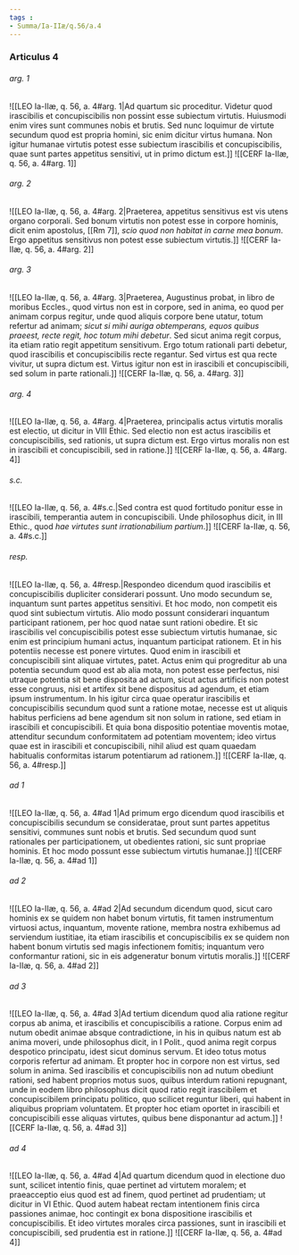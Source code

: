 ```yaml
---
tags : 
- Summa/Ia-IIæ/q.56/a.4
---
```


### Articulus 4

###### arg. 1
![[LEO Ia-IIæ, q. 56, a. 4#arg. 1|Ad quartum sic proceditur. Videtur quod irascibilis et concupiscibilis non possint esse subiectum virtutis. Huiusmodi enim vires sunt communes nobis et brutis. Sed nunc loquimur de virtute secundum quod est propria homini, sic enim dicitur virtus humana. Non igitur humanae virtutis potest esse subiectum irascibilis et concupiscibilis, quae sunt partes appetitus sensitivi, ut in primo dictum est.]]
![[CERF Ia-IIæ, q. 56, a. 4#arg. 1]]

###### arg. 2
![[LEO Ia-IIæ, q. 56, a. 4#arg. 2|Praeterea, appetitus sensitivus est vis utens organo corporali. Sed bonum virtutis non potest esse in corpore hominis, dicit enim apostolus, [[Rm 7]], *scio quod non habitat in carne mea bonum*. Ergo appetitus sensitivus non potest esse subiectum virtutis.]]
![[CERF Ia-IIæ, q. 56, a. 4#arg. 2]]

###### arg. 3
![[LEO Ia-IIæ, q. 56, a. 4#arg. 3|Praeterea, Augustinus probat, in libro de moribus Eccles., quod virtus non est in corpore, sed in anima, eo quod per animam corpus regitur, unde quod aliquis corpore bene utatur, totum refertur ad animam; *sicut si mihi auriga obtemperans, equos quibus praeest, recte regit, hoc totum mihi debetur*. Sed sicut anima regit corpus, ita etiam ratio regit appetitum sensitivum. Ergo totum rationali parti debetur, quod irascibilis et concupiscibilis recte regantur. Sed virtus est qua recte vivitur, ut supra dictum est. Virtus igitur non est in irascibili et concupiscibili, sed solum in parte rationali.]]
![[CERF Ia-IIæ, q. 56, a. 4#arg. 3]]

###### arg. 4
![[LEO Ia-IIæ, q. 56, a. 4#arg. 4|Praeterea, principalis actus virtutis moralis est electio, ut dicitur in VIII Ethic. Sed electio non est actus irascibilis et concupiscibilis, sed rationis, ut supra dictum est. Ergo virtus moralis non est in irascibili et concupiscibili, sed in ratione.]]
![[CERF Ia-IIæ, q. 56, a. 4#arg. 4]]

###### s.c.
![[LEO Ia-IIæ, q. 56, a. 4#s.c.|Sed contra est quod fortitudo ponitur esse in irascibili, temperantia autem in concupiscibili. Unde philosophus dicit, in III Ethic., quod *hae virtutes sunt irrationabilium partium*.]]
![[CERF Ia-IIæ, q. 56, a. 4#s.c.]]

###### resp.
![[LEO Ia-IIæ, q. 56, a. 4#resp.|Respondeo dicendum quod irascibilis et concupiscibilis dupliciter considerari possunt. Uno modo secundum se, inquantum sunt partes appetitus sensitivi. Et hoc modo, non competit eis quod sint subiectum virtutis. Alio modo possunt considerari inquantum participant rationem, per hoc quod natae sunt rationi obedire. Et sic irascibilis vel concupiscibilis potest esse subiectum virtutis humanae, sic enim est principium humani actus, inquantum participat rationem. Et in his potentiis necesse est ponere virtutes. Quod enim in irascibili et concupiscibili sint aliquae virtutes, patet. Actus enim qui progreditur ab una potentia secundum quod est ab alia mota, non potest esse perfectus, nisi utraque potentia sit bene disposita ad actum, sicut actus artificis non potest esse congruus, nisi et artifex sit bene dispositus ad agendum, et etiam ipsum instrumentum. In his igitur circa quae operatur irascibilis et concupiscibilis secundum quod sunt a ratione motae, necesse est ut aliquis habitus perficiens ad bene agendum sit non solum in ratione, sed etiam in irascibili et concupiscibili. Et quia bona dispositio potentiae moventis motae, attenditur secundum conformitatem ad potentiam moventem; ideo virtus quae est in irascibili et concupiscibili, nihil aliud est quam quaedam habitualis conformitas istarum potentiarum ad rationem.]]
![[CERF Ia-IIæ, q. 56, a. 4#resp.]]

###### ad 1
![[LEO Ia-IIæ, q. 56, a. 4#ad 1|Ad primum ergo dicendum quod irascibilis et concupiscibilis secundum se consideratae, prout sunt partes appetitus sensitivi, communes sunt nobis et brutis. Sed secundum quod sunt rationales per participationem, ut obedientes rationi, sic sunt propriae hominis. Et hoc modo possunt esse subiectum virtutis humanae.]]
![[CERF Ia-IIæ, q. 56, a. 4#ad 1]]

###### ad 2
![[LEO Ia-IIæ, q. 56, a. 4#ad 2|Ad secundum dicendum quod, sicut caro hominis ex se quidem non habet bonum virtutis, fit tamen instrumentum virtuosi actus, inquantum, movente ratione, membra nostra exhibemus ad serviendum iustitiae, ita etiam irascibilis et concupiscibilis ex se quidem non habent bonum virtutis sed magis infectionem fomitis; inquantum vero conformantur rationi, sic in eis adgeneratur bonum virtutis moralis.]]
![[CERF Ia-IIæ, q. 56, a. 4#ad 2]]

###### ad 3
![[LEO Ia-IIæ, q. 56, a. 4#ad 3|Ad tertium dicendum quod alia ratione regitur corpus ab anima, et irascibilis et concupiscibilis a ratione. Corpus enim ad nutum obedit animae absque contradictione, in his in quibus natum est ab anima moveri, unde philosophus dicit, in I Polit., quod anima regit corpus despotico principatu, idest sicut dominus servum. Et ideo totus motus corporis refertur ad animam. Et propter hoc in corpore non est virtus, sed solum in anima. Sed irascibilis et concupiscibilis non ad nutum obediunt rationi, sed habent proprios motus suos, quibus interdum rationi repugnant, unde in eodem libro philosophus dicit quod ratio regit irascibilem et concupiscibilem principatu politico, quo scilicet reguntur liberi, qui habent in aliquibus propriam voluntatem. Et propter hoc etiam oportet in irascibili et concupiscibili esse aliquas virtutes, quibus bene disponantur ad actum.]]
![[CERF Ia-IIæ, q. 56, a. 4#ad 3]]

###### ad 4
![[LEO Ia-IIæ, q. 56, a. 4#ad 4|Ad quartum dicendum quod in electione duo sunt, scilicet intentio finis, quae pertinet ad virtutem moralem; et praeacceptio eius quod est ad finem, quod pertinet ad prudentiam; ut dicitur in VI Ethic. Quod autem habeat rectam intentionem finis circa passiones animae, hoc contingit ex bona dispositione irascibilis et concupiscibilis. Et ideo virtutes morales circa passiones, sunt in irascibili et concupiscibili, sed prudentia est in ratione.]]
![[CERF Ia-IIæ, q. 56, a. 4#ad 4]]

